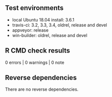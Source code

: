 ## Test environments
* local Ubuntu 18.04 install: 3.6.1
* travis-ci: 3.2, 3.3, 3.4, oldrel, release and devel
* appveyor: release
* win-builder: oldrel, release and devel

## R CMD check results

0 errors | 0 warnings | 0 note

## Reverse dependencies

There are no reverse dependencies.

